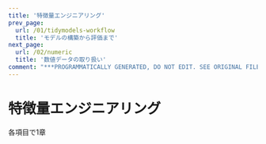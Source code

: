 ```yaml
---
title: '特徴量エンジニアリング'
prev_page:
  url: /01/tidymodels-workflow
  title: 'モデルの構築から評価まで'
next_page:
  url: /02/numeric
  title: '数値データの取り扱い'
comment: "***PROGRAMMATICALLY GENERATED, DO NOT EDIT. SEE ORIGINAL FILES IN /content***"
---
```

# 特徴量エンジニアリング

各項目で1章

